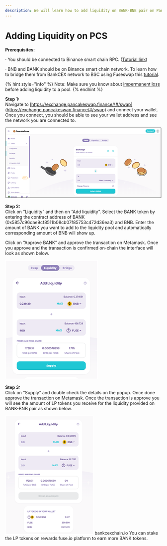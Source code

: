 ```yaml
---
description: We will learn how to add liquidity on BANK-BNB pair on Pancakeswap.
---
```


# Adding Liquidity on PCS

**Prerequisites:**

·        You should be connected to Binance smart chain RPC. \([Tutorial link](https://academy.binance.com/en/articles/connecting-metamask-to-binance-smart-chain)\)

·        BNB and BANK should be on Binance smart chain network. To learn how to bridge them from BankCEX network to BSC using Fuseswap this [tutorial](https://docs.bankcexchain.io/the-fuse-chain/token-bridges/transfer-fuse-using-bridge-on-bankswap).

{% hint style="info" %}
Note: Make sure you know about [impermanent loss](https://academy.binance.com/en/articles/impermanent-loss-explained) before adding liquidity to a pool.
{% endhint %}

**Step 1:**  
Navigate to [https://exchange.pancakeswap.finance/\#/swap](https://exchange.pancakeswap.finance/#/swap) and connect your wallet. Once you connect, you should be able to see your wallet address and see the network you are connected to.

![](../.gitbook/assets/image%20%2810%29.png)


  
**Step 2:**  
Click on “Liquidity” and then on “Add liquidity”. Select the BANK token by entering the contract address of BANK \(0x5857c96dae9cf8511b08cb07f85753c472d36ea3\) and BNB. Enter the amount of BANK you want to add to the liquidity pool and automatically corresponding amount of BNB will show up.  
  
 Click on “Approve BANK” and approve the transaction on Metamask. Once you approve and the transaction is confirmed on-chain the interface will look as shown below.

![](../.gitbook/assets/image%20%289%29.png)

**Step 3:**  
Click on “Supply” and double check the details on the popup. Once done approve the transaction on Metamask. Once the transaction is approve you will see the amount of LP tokens you receive for the liquidity provided on BANK-BNB pair as shown below.

![](../.gitbook/assets/image%20%2811%29.png)
bankcexchain.io
You can stake the LP tokens on rewards.fuse.io platform to earn more BANK tokens.

